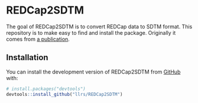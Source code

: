 
# REDCap2SDTM

<!-- badges: start -->
<!-- badges: end -->

The goal of REDCap2SDTM is to convert REDCap data to SDTM format.
This repository is to make easy to find and install the package.
Originally it comes from [a publication](https://doi.org/10.1016/j.jbi.2017.05.003).

## Installation

You can install the development version of REDCap2SDTM from [GitHub](https://github.com/) with:

``` r
# install.packages("devtools")
devtools::install_github("llrs/REDCap2SDTM")
```
